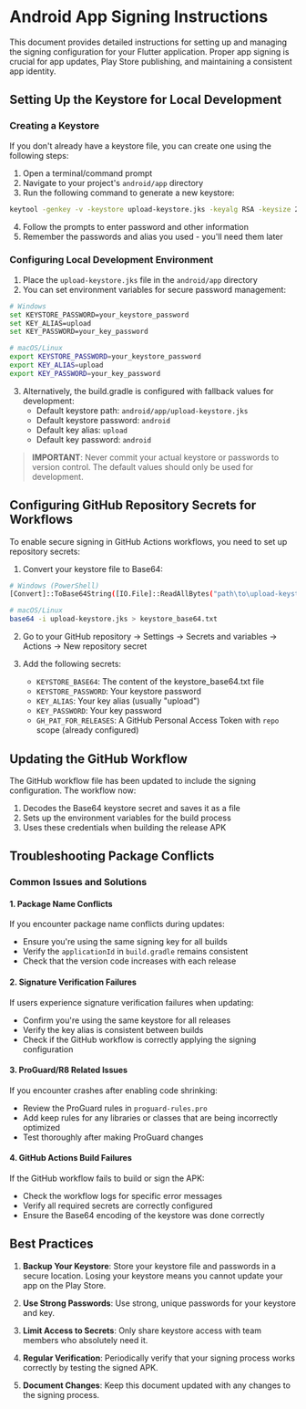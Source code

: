 # Android App Signing Instructions

This document provides detailed instructions for setting up and managing the signing configuration for your Flutter application. Proper app signing is crucial for app updates, Play Store publishing, and maintaining a consistent app identity.

## Setting Up the Keystore for Local Development

### Creating a Keystore

If you don't already have a keystore file, you can create one using the following steps:

1. Open a terminal/command prompt
2. Navigate to your project's `android/app` directory
3. Run the following command to generate a new keystore:

```bash
keytool -genkey -v -keystore upload-keystore.jks -keyalg RSA -keysize 2048 -validity 10000 -alias upload
```

4. Follow the prompts to enter password and other information
5. Remember the passwords and alias you used - you'll need them later

### Configuring Local Development Environment

1. Place the `upload-keystore.jks` file in the `android/app` directory
2. You can set environment variables for secure password management:

```bash
# Windows
set KEYSTORE_PASSWORD=your_keystore_password
set KEY_ALIAS=upload
set KEY_PASSWORD=your_key_password

# macOS/Linux
export KEYSTORE_PASSWORD=your_keystore_password
export KEY_ALIAS=upload
export KEY_PASSWORD=your_key_password
```

3. Alternatively, the build.gradle is configured with fallback values for development:
   - Default keystore path: `android/app/upload-keystore.jks`
   - Default keystore password: `android`
   - Default key alias: `upload`
   - Default key password: `android`

> **IMPORTANT**: Never commit your actual keystore or passwords to version control. The default values should only be used for development.

## Configuring GitHub Repository Secrets for Workflows

To enable secure signing in GitHub Actions workflows, you need to set up repository secrets:

1. Convert your keystore file to Base64:

```bash
# Windows (PowerShell)
[Convert]::ToBase64String([IO.File]::ReadAllBytes("path\to\upload-keystore.jks")) | Out-File keystore_base64.txt

# macOS/Linux
base64 -i upload-keystore.jks > keystore_base64.txt
```

2. Go to your GitHub repository → Settings → Secrets and variables → Actions → New repository secret

3. Add the following secrets:
   - `KEYSTORE_BASE64`: The content of the keystore_base64.txt file
   - `KEYSTORE_PASSWORD`: Your keystore password
   - `KEY_ALIAS`: Your key alias (usually "upload")
   - `KEY_PASSWORD`: Your key password
   - `GH_PAT_FOR_RELEASES`: A GitHub Personal Access Token with `repo` scope (already configured)

## Updating the GitHub Workflow

The GitHub workflow file has been updated to include the signing configuration. The workflow now:

1. Decodes the Base64 keystore secret and saves it as a file
2. Sets up the environment variables for the build process
3. Uses these credentials when building the release APK

## Troubleshooting Package Conflicts

### Common Issues and Solutions

#### 1. Package Name Conflicts

If you encounter package name conflicts during updates:

- Ensure you're using the same signing key for all builds
- Verify the `applicationId` in `build.gradle` remains consistent
- Check that the version code increases with each release

#### 2. Signature Verification Failures

If users experience signature verification failures when updating:

- Confirm you're using the same keystore for all releases
- Verify the key alias is consistent between builds
- Check if the GitHub workflow is correctly applying the signing configuration

#### 3. ProGuard/R8 Related Issues

If you encounter crashes after enabling code shrinking:

- Review the ProGuard rules in `proguard-rules.pro`
- Add keep rules for any libraries or classes that are being incorrectly optimized
- Test thoroughly after making ProGuard changes

#### 4. GitHub Actions Build Failures

If the GitHub workflow fails to build or sign the APK:

- Check the workflow logs for specific error messages
- Verify all required secrets are correctly configured
- Ensure the Base64 encoding of the keystore was done correctly

## Best Practices

1. **Backup Your Keystore**: Store your keystore file and passwords in a secure location. Losing your keystore means you cannot update your app on the Play Store.

2. **Use Strong Passwords**: Use strong, unique passwords for your keystore and key.

3. **Limit Access to Secrets**: Only share keystore access with team members who absolutely need it.

4. **Regular Verification**: Periodically verify that your signing process works correctly by testing the signed APK.

5. **Document Changes**: Keep this document updated with any changes to the signing process.